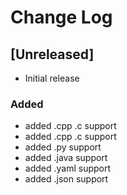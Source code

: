 # Change Log

## [Unreleased]

- Initial release

### Added

- added .cpp .c support 
- added .cpp .c support
- added .py support
- added .java support
- added .yaml support
- added .json support